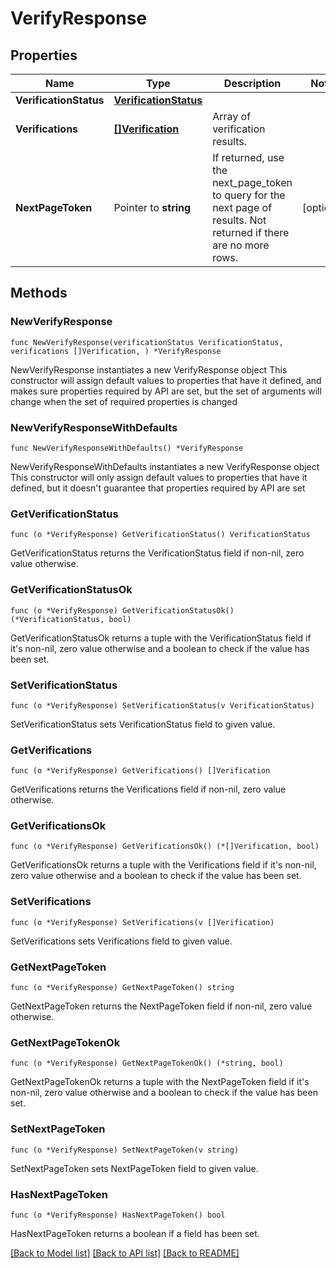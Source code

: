 # VerifyResponse

## Properties

Name | Type | Description | Notes
------------ | ------------- | ------------- | -------------
**VerificationStatus** | [**VerificationStatus**](VerificationStatus.md) |  | 
**Verifications** | [**[]Verification**](Verification.md) | Array of verification results. | 
**NextPageToken** | Pointer to **string** | If returned, use the next_page_token to query for the next page of results. Not returned if there are no more rows. | [optional] 

## Methods

### NewVerifyResponse

`func NewVerifyResponse(verificationStatus VerificationStatus, verifications []Verification, ) *VerifyResponse`

NewVerifyResponse instantiates a new VerifyResponse object
This constructor will assign default values to properties that have it defined,
and makes sure properties required by API are set, but the set of arguments
will change when the set of required properties is changed

### NewVerifyResponseWithDefaults

`func NewVerifyResponseWithDefaults() *VerifyResponse`

NewVerifyResponseWithDefaults instantiates a new VerifyResponse object
This constructor will only assign default values to properties that have it defined,
but it doesn't guarantee that properties required by API are set

### GetVerificationStatus

`func (o *VerifyResponse) GetVerificationStatus() VerificationStatus`

GetVerificationStatus returns the VerificationStatus field if non-nil, zero value otherwise.

### GetVerificationStatusOk

`func (o *VerifyResponse) GetVerificationStatusOk() (*VerificationStatus, bool)`

GetVerificationStatusOk returns a tuple with the VerificationStatus field if it's non-nil, zero value otherwise
and a boolean to check if the value has been set.

### SetVerificationStatus

`func (o *VerifyResponse) SetVerificationStatus(v VerificationStatus)`

SetVerificationStatus sets VerificationStatus field to given value.


### GetVerifications

`func (o *VerifyResponse) GetVerifications() []Verification`

GetVerifications returns the Verifications field if non-nil, zero value otherwise.

### GetVerificationsOk

`func (o *VerifyResponse) GetVerificationsOk() (*[]Verification, bool)`

GetVerificationsOk returns a tuple with the Verifications field if it's non-nil, zero value otherwise
and a boolean to check if the value has been set.

### SetVerifications

`func (o *VerifyResponse) SetVerifications(v []Verification)`

SetVerifications sets Verifications field to given value.


### GetNextPageToken

`func (o *VerifyResponse) GetNextPageToken() string`

GetNextPageToken returns the NextPageToken field if non-nil, zero value otherwise.

### GetNextPageTokenOk

`func (o *VerifyResponse) GetNextPageTokenOk() (*string, bool)`

GetNextPageTokenOk returns a tuple with the NextPageToken field if it's non-nil, zero value otherwise
and a boolean to check if the value has been set.

### SetNextPageToken

`func (o *VerifyResponse) SetNextPageToken(v string)`

SetNextPageToken sets NextPageToken field to given value.

### HasNextPageToken

`func (o *VerifyResponse) HasNextPageToken() bool`

HasNextPageToken returns a boolean if a field has been set.


[[Back to Model list]](../README.md#documentation-for-models) [[Back to API list]](../README.md#documentation-for-api-endpoints) [[Back to README]](../README.md)



